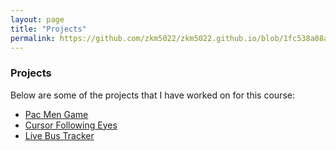```yaml
---
layout: page
title: "Projects"
permalink: https://github.com/zkm5022/zkm5022.github.io/blob/1fc538a08a4300213cfe9b31442101eae94ea628/projects.md
---
```

### Projects
Below are some of the projects that I have worked on for this course:<br>
- <a href="https://zkm5022.github.io/pac"> Pac Men Game</a>
- <a href="eyes.md"> Cursor Following Eyes</a>
- <a href="https://zkm5022.github.io/bus/README.md"> Live Bus Tracker</a>
